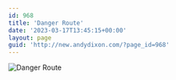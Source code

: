 ```yaml
---
id: 968
title: 'Danger Route'
date: '2023-03-17T13:45:15+00:00'
layout: page
guid: 'http://new.andydixon.com/?page_id=968'
---
```


![Danger Route](https://i0.wp.com/assets.g8x2.ldn.idrivee2-23.com/posters/Danger%20Route%2001.jpg?w=1200&ssl=1 "Danger Route")
